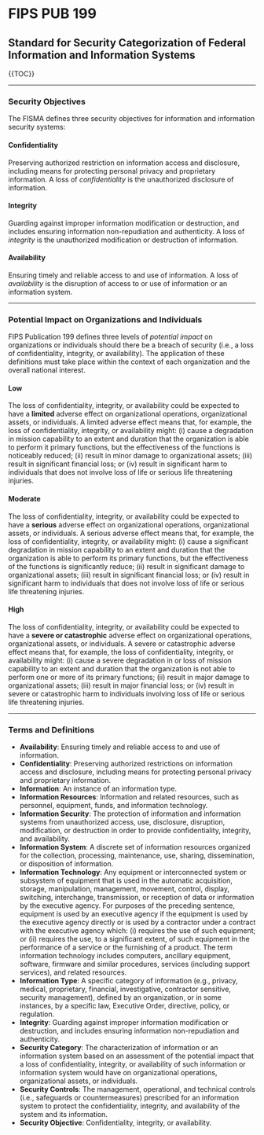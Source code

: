 # FIPS PUB 199
## Standard for Security Categorization of Federal Information and Information Systems

{{TOC}}

---

### Security Objectives
The FISMA defines three security objectives for information and information security systems:

#### Confidentiality
Preserving authorized restriction on information access and disclosure, including means for protecting personal privacy and proprietary information.
A loss of *confidentiality* is the unauthorized disclosure of information.

#### Integrity
Guarding against improper information modification or destruction, and includes ensuring information non-repudiation and authenticity.
A loss of *integrity* is the unauthorized modification or destruction of information.

#### Availability
Ensuring timely and reliable access to and use of information.
A loss of *availability* is the disruption of access to or use of information or an information system.

---

### Potential Impact on Organizations and Individuals
FIPS Publication 199 defines three levels of *potential impact* on organizations or individuals should there be a breach of security (i.e., a loss of confidentiality, integrity, or availability). The application of these definitions must take place within the context of each organization and the overall national interest.

#### Low
The loss of confidentiality, integrity, or availability could be expected to have a **limited** adverse effect on organizational operations, organizational assets, or individuals.
A limited adverse effect means that, for example, the loss of confidentiality, integrity, or availability might: (i) cause a degradation in mission capability to an extent and duration that the organization is able to perform it primary functions, but the effectiveness of the functions is noticeably reduced; (ii) result in minor damage to organizational assets; (iii) result in significant financial loss; or (iv) result in significant harm to individuals that does not involve loss of life or serious life threatening injuries.

#### Moderate
The loss of confidentiality, integrity, or availability could be expected to have a **serious** adverse effect on organizational operations, organizational assets, or individuals.
A serious adverse effect means that, for example, the loss of confidentiality, integrity, or availability might: (i) cause a significant degradation in mission capability to an extent and duration that the organization is able to perform its primary functions, but the effectiveness of the functions is significantly reduce; (ii) result in significant damage to organizational assets; (iii) result in significant financial loss; or (iv) result in significant harm to individuals that does not involve loss of life or serious life threatening injuries.

#### High
The loss of confidentiality, integrity, or availability could be expected to have a **severe or catastrophic** adverse effect on organizational operations, organizational assets, or individuals.
A severe or catastrophic adverse effect means that, for example, the loss of confidentiality, integrity, or availability might: (i) cause a severe degradation in or loss of mission capability to an extent and duration that the organization is not able to perform one or more of its primary functions; (ii) result in major damage to organizational assets; (iii) result in major financial loss; or (iv) result in severe or catastrophic harm to individuals involving loss of life or serious life threatening injuries.

---

### Terms and Definitions
- **Availability**: Ensuring timely and reliable access to and use of information.
- **Confidentiality**: Preserving authorized restrictions on information access and disclosure, including means for protecting personal privacy and proprietary information.
- **Information**: An instance of an information type.
- **Information Resources**: Information and related resources, such as personnel, equipment, funds, and information technology.
- **Information Security**: The protection of information and information systems from unauthorized access, use, disclosure, disruption, modification, or destruction in order to provide confidentiality, integrity, and availability.
- **Information System**: A discrete set of information resources organized for the collection, processing, maintenance, use, sharing, dissemination, or disposition of information.
- **Information Technology**: Any equipment or interconnected system or subsystem of equipment that is used in the automatic acquisition, storage, manipulation, management, movement, control, display, switching, interchange, transmission, or reception of data or information by the executive agency. For purposes of the preceding sentence, equipment is used by an executive agency if the equipment is used by the executive agency directly or is used by a contractor under a contract with the executive agency which: (i) requires the use of such equipment; or (ii) requires the use, to a significant extent, of such equipment in the performance of a service or the furnishing of a product. The term information technology includes computers, ancillary equipment, software, firmware and similar procedures, services (including support services), and related resources.
- **Information Type**: A specific category of information (e.g., privacy, medical, proprietary, financial, investigative, contractor sensitive, security management), defined by an organization, or in some instances, by a specific law, Executive Order, directive, policy, or regulation.
- **Integrity**: Guarding against improper information modification or destruction, and includes ensuring information non-repudiation and authenticity.
- **Security Category**: The characterization of information or an information system based on an assessment of the potential impact that a loss of confidentiality, integrity, or availability of such information or information system would have on organizational operations, organizational assets, or individuals.
- **Security Controls**: The management, operational, and technical controls (i.e., safeguards or countermeasures) prescribed for an information system to protect the confidentiality, integrity, and availability of the system and its information.
- **Security Objective**: Confidentiality, integrity, or availability.
